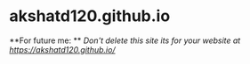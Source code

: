 # akshatd120.github.io
**For future me: **
*Don't delete this site its for your website at https://akshatd120.github.io/*
